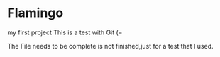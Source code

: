 # Flamingo
my first project
This is a test with Git (=

The File needs to be complete is not finished,just for a test that I used.
